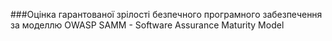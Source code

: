 ###Оцінка гарантованої зрілості безпечного програмного забезпечення за моделлю OWASP SAMM - Software Assurance Maturity Model

